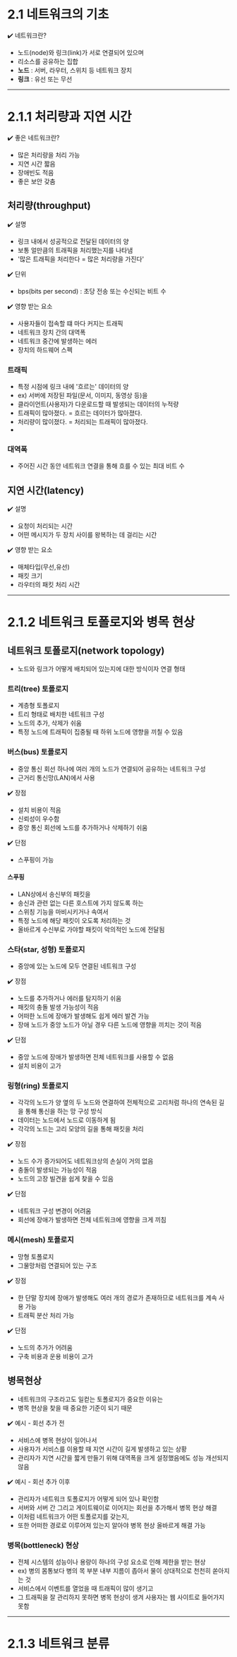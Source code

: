 # 2.1 네트워크의 기초

✔️ 네트워크란? <br>
- 노드(node)와 링크(link)가 서로 연결되어 있으며 
- 리소스를 공유하는 집합
- **노드** : 서버, 라우터, 스위치 등 네트워크 장치
- **링크** : 유선 또는 무선

---
# 2.1.1 처리량과 지연 시간

✔️ 좋은 네트워크란? <br>
- 많은 처리량을 처리 가능
- 지연 시간 짧음 
- 장애빈도 적음
- 좋은 보안 갖춤

## 처리량(throughput)
✔️ 설명 <br>
- 링크 내에서 성공적으로 전달된 데이터의 양
- 보통 얼만큼의 트래픽을 처리했는지를 나타냄
- '많은 트래픽을 처리한다 = 많은 처리량을 가진다'

✔️ 단위 <br>
- bps(bits per second) : 초당 전송 또는 수신되는 비트 수

✔️ 영향 받는 요소 <br>
- 사용자들이 접속할 떄 마다 커지는 트래픽
- 네트워크 장치 간의 대역폭
- 네트워크 중간에 발생하는 에러
- 장치의 하드웨어 스펙

### 트래픽
- 특정 시점에 링크 내에 '흐르는' 데이터의 양
- ex) 서버에 저장된 파일(문서, 이미지, 동영상 등)을
- 클라이언트(사용자)가 다운로드할 때 발생되는 데이터의 누적량
- 트래픽이 많아졌다. = 흐르는 데이터가 많아졌다.
- 처리량이 많이졌다. = 처리되는 트래픽이 많아졌다.
- 
### 대역폭
- 주어진 시간 동안 네트워크 연결을 통해 흐를 수 있는 최대 비트 수

## 지연 시간(latency)
✔️ 설명 <br>
- 요청이 처리되는 시간
- 어떤 메시지가 두 장치 사이를 왕복하는 데 걸리는 시간

✔️ 영향 받는 요소 <br>
- 매체타입(무선,유선)
- 패킷 크기
- 라우터의 패킷 처리 시간


---
# 2.1.2 네트워크 토폴로지와 병목 현상

## 네트워크 토폴로지(network topology)
- 노드와 링크가 어떻게 배치되어 있는지에 대한 방식이자 연결 형태

### 트리(tree) 토폴로지
- 계층형 토폴로지
- 트리 형태로 배치한 네트워크 구성
- 노드의 추가, 삭제가 쉬움
- 특정 노드에 트래픽이 집중될 때 하위 노드에 영향을 끼칠 수 있음

### 버스(bus) 토폴로지
- 중앙 통신 회선 하나에 여러 개의 노드가 연결되어 공유하는 네트워크 구성
- 근거리 통신망(LAN)에서 사용

✔️ 장점 <br>
- 설치 비용이 적음
- 신뢰성이 우수함
- 중앙 통신 회선에 노드를 추가하거나 삭제하기 쉬움

✔️ 단점 <br>
- 스푸핑이 가능

#### 스푸핑
- LAN상에서 송신부의 패킷을 
- 송신과 관련 없는 다른 호스트에 가지 않도록 하는 
- 스위칭 기능을 마비시키거나 속여서
- 특정 노드에 해당 패킷이 오도록 처리하는 것
- 올바르게 수신부로 가야할 패킷이 악의적인 노드에 전달됨

### 스타(star, 성형) 토폴로지
- 중앙에 있는 노드에 모두 연결된 네트워크 구성

✔️ 장점 <br>
- 노드를 추가하거나 에러를 탐지하기 쉬움
- 패킷의 충돌 발생 가능성이 적음
- 어떠한 노드에 장애가 발생해도 쉽게 에러 발견 가능
- 장애 노드가 중앙 노드가 아닐 경우 다른 노드에 영향을 끼치는 것이 적음

✔️ 단점 <br>
- 중앙 노드에 장애가 발생하면 전체 네트워크를 사용할 수 없음
- 설치 비용이 고가

### 링형(ring) 토폴로지
- 각각의 노드가 양 옆의 두 노드와 연결하여 전체적으로 고리처럼 하나의 연속된 길을 통해 통신을 하는 망 구성 방식
- 데이터는 노드에서 노드로 이동하게 됨
- 각각의 노드는 고리 모양의 길을 통해 패킷을 처리

✔️ 장점 <br>
- 노드 수가 증가되어도 네트워크상의 손실이 거의 없음
- 충돌이 발생되는 가능성이 적음
- 노드의 고장 빌견을 쉽게 찾을 수 있음

✔️ 단점 <br>
- 네트워크 구성 변경이 어려움
- 회선에 장애가 발생하면 전체 네트워크에 영향을 크게 끼침

### 메시(mesh) 토폴로지
- 망형 토폴로지
- 그물망처럼 연결되어 있는 구조

✔️ 장점 <br>
- 한 단말 장치에 장애가 발생해도 여러 개의 경로가 존재하므로 네트워크를 계속 사용 가능
- 트래픽 분산 처리 가능

✔️ 단점 <br>
- 노드의 추가가 어려움
- 구축 비용과 운용 비용이 고가

## 병목현상
- 네트워크의 구조라고도 일컫는 토폴로지가 중요한 이유는
- 병목 현상을 찾을 때 중요한 기준이 되기 때문

✔️ 예시 - 회선 추가 전<br>
- 서비스에 병목 현상이 일어나서
- 사용자가 서비스를 이용할 때 지연 시간이 길게 발생하고 있는 상황
- 관리자가 지연 시간을 짧게 만들기 위해 대역폭을 크게 설정했음에도 성능 개선되지 않음

✔️ 예시 - 회선 추가 이후 <br>
- 관리자가 네트워크 토폴로지가 어떻게 되어 있나 확인함
- 서버와 서버 간 그리고 게이트웨이로 이어지는 회선을 추가해서 병목 현상 해결
- 이처럼 네트워크가 어떤 토폴로지를 갖는지,
- 또한 어떠한 경로로 이루어져 있는지 알아야 병목 현상 올바르게 해결 가능

### 병목(bottleneck) 현상
- 전체 시스템의 성능이나 용량이 하나의 구성 요소로 인해 제한을 받는 현상
- ex) 병의 몸통보다 병의 목 부분 내부 지름이 좁아서 물이 상대적으로 천천히 쏟아지는 것
- 서비스에서 이벤트를 열었을 때 트래픽이 많이 생기고
- 그 트래픽을 잘 관리하지 못하면 병목 현상이 생겨 사용자는 웹 사이트로 들어가지 못함

---

# 2.1.3 네트워크 분류